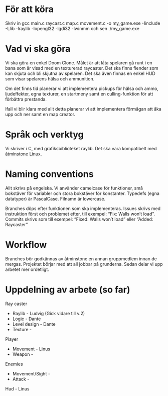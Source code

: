 # För att köra
Skriv in gcc main.c raycast.c map.c movement.c -o my_game.exe -Iinclude -Llib -lraylib -lopengl32 -lgdi32 -lwinmm
och sen ./my_game.exe

# Vad vi ska göra
Vi ska göra en enkel Doom Clone. Målet är att låta spelaren gå runt i en bana som är visad med en texturerad raycaster. Det ska finns fiender som kan skjuta och bli skjutna av spelaren. Det ska även finnas en enkel HUD som visar spelarens hälsa och ammunition.

Om det finns tid planerar vi att implementera pickups för hälsa och ammo, ljudeffekter, egna texturer, en startmeny samt en culling-funktion för att förbättra prestanda.

Ifall vi blir klara med allt detta planerar vi att implementera förmågan att åka upp och ner samt en map creator.

# Språk och verktyg
Vi skriver i C, med grafiksbiblioteket raylib. Det ska vara kompatibelt med åtminstone Linux.


# Naming conventions

Allt skrivs på engelska. Vi använder camelcase för funktioner, små bokstäver för variabler och stora bokstäver för konstanter. Typedefs (egna datatyper) är PascalCase. Filnamn är lowercase.


Branches döps efter funktionen som ska implementeras. Issues skrivs med instruktion först och problemet efter, till exempel: “Fix: Walls won’t load”. Commits skrivs som till exempel: “Fixed: Walls won’t load” eller “Added: Raycaster”

# Workflow

Branches bör godkännas av åtminstone en annan gruppmedlem innan de mergas. Projektet börjar med att all jobbar på grunderna. Sedan delar vi upp arbetet mer ordetligt.

# Uppdelning av arbete (so far)
Ray caster 
* Raylib - Ludvig (Gick vidare till v.2)
* Logic - Dante
* Level design - Dante
* Texture -
  
Player 
* Movement - Linus
* Weapon -
  
Enemies
* Movement/Sight - 
* Attack -
  
Hud - Linus

